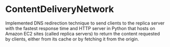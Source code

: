 # ContentDeliveryNetwork
Implemented DNS redirection technique to send clients to the replica server with the fastest response time and HTTP server in Python that hosts on Amazon EC2 sites (called replica servers) to return the content requested by clients, either from its cache or by fetching it from the origin. 
